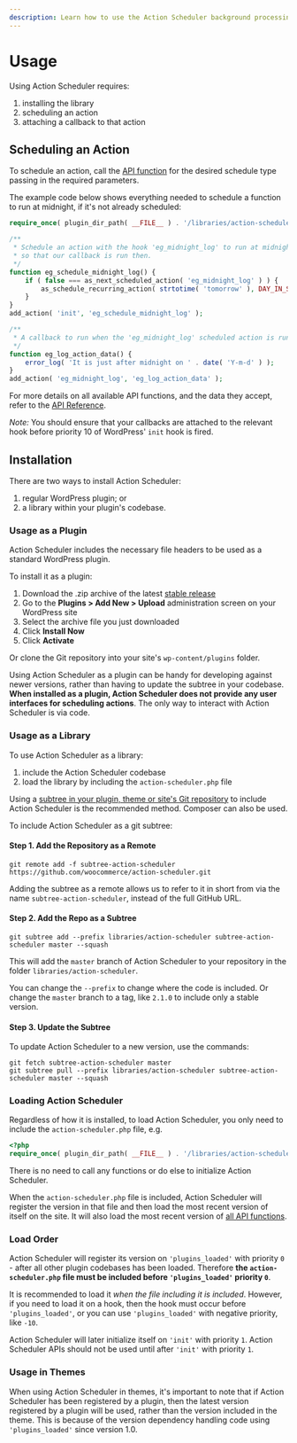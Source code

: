 ```yaml
---
description: Learn how to use the Action Scheduler background processing job queue for WordPress in your WordPress plugin.
---
```

# Usage

Using Action Scheduler requires:

1. installing the library
1. scheduling an action
1. attaching a callback to that action

## Scheduling an Action

To schedule an action, call the [API function](/api/) for the desired schedule type passing in the required parameters.

The example code below shows everything needed to schedule a function to run at midnight, if it's not already scheduled:

```php
require_once( plugin_dir_path( __FILE__ ) . '/libraries/action-scheduler/action-scheduler.php' );

/**
 * Schedule an action with the hook 'eg_midnight_log' to run at midnight each day
 * so that our callback is run then.
 */
function eg_schedule_midnight_log() {
	if ( false === as_next_scheduled_action( 'eg_midnight_log' ) ) {
		as_schedule_recurring_action( strtotime( 'tomorrow' ), DAY_IN_SECONDS, 'eg_midnight_log' );
	}
}
add_action( 'init', 'eg_schedule_midnight_log' );

/**
 * A callback to run when the 'eg_midnight_log' scheduled action is run.
 */
function eg_log_action_data() {
	error_log( 'It is just after midnight on ' . date( 'Y-m-d' ) );
}
add_action( 'eg_midnight_log', 'eg_log_action_data' );
```

For more details on all available API functions, and the data they accept, refer to the [API Reference](/api/).

_Note:_ You should ensure that your callbacks are attached to the relevant hook before priority 10 of WordPress' `init` hook is fired. 

## Installation

There are two ways to install Action Scheduler:

1. regular WordPress plugin; or
1. a library within your plugin's codebase.

### Usage as a Plugin

Action Scheduler includes the necessary file headers to be used as a standard WordPress plugin.

To install it as a plugin:

1. Download the .zip archive of the latest [stable release](https://github.com/woocommerce/action-scheduler/releases)
1. Go to the **Plugins > Add New > Upload** administration screen on your WordPress site
1. Select the archive file you just downloaded
1. Click **Install Now**
1. Click **Activate**

Or clone the Git repository into your site's `wp-content/plugins` folder.

Using Action Scheduler as a plugin can be handy for developing against newer versions, rather than having to update the subtree in your codebase. **When installed as a plugin, Action Scheduler does not provide any user interfaces for scheduling actions**. The only way to interact with Action Scheduler is via code.

### Usage as a Library

To use Action Scheduler as a library:

1. include the Action Scheduler codebase
1. load the library by including the `action-scheduler.php` file

Using a [subtree in your plugin, theme or site's Git repository](https://www.atlassian.com/blog/git/alternatives-to-git-submodule-git-subtree) to include Action Scheduler is the recommended method. Composer can also be used.

To include Action Scheduler as a git subtree:

#### Step 1. Add the Repository as a Remote

```
git remote add -f subtree-action-scheduler https://github.com/woocommerce/action-scheduler.git
```

Adding the subtree as a remote allows us to refer to it in short from via the name `subtree-action-scheduler`, instead of the full GitHub URL.

#### Step 2. Add the Repo as a Subtree

```
git subtree add --prefix libraries/action-scheduler subtree-action-scheduler master --squash
```

This will add the `master` branch of Action Scheduler to your repository in the folder `libraries/action-scheduler`.

You can change the `--prefix` to change where the code is included. Or change the `master` branch to a tag, like `2.1.0` to include only a stable version.

#### Step 3. Update the Subtree

To update Action Scheduler to a new version, use the commands:

```
git fetch subtree-action-scheduler master
git subtree pull --prefix libraries/action-scheduler subtree-action-scheduler master --squash
```

### Loading Action Scheduler

Regardless of how it is installed, to load Action Scheduler, you only need to include the `action-scheduler.php` file, e.g.

```php
<?php
require_once( plugin_dir_path( __FILE__ ) . '/libraries/action-scheduler/action-scheduler.php' );
```

There is no need to call any functions or do else to initialize Action Scheduler.

When the `action-scheduler.php` file is included, Action Scheduler will register the version in that file and then load the most recent version of itself on the site. It will also load the most recent version of [all API functions](https://actionscheduler.org/api/).

### Load Order

Action Scheduler will register its version on `'plugins_loaded'` with priority `0` - after all other plugin codebases has been loaded. Therefore **the `action-scheduler.php` file must be included before `'plugins_loaded'` priority `0`**.

It is recommended to load it _when the file including it is included_. However, if you need to load it on a hook, then the hook must occur before `'plugins_loaded'`, or you can use `'plugins_loaded'` with negative priority, like `-10`.

Action Scheduler will later initialize itself on `'init'` with priority `1`.  Action Scheduler APIs should not be used until after `'init'` with priority `1`.

### Usage in Themes

When using Action Scheduler in themes, it's important to note that if Action Scheduler has been registered by a plugin, then the latest version registered by a plugin will be used, rather than the version included in the theme. This is because of the version dependency handling code using `'plugins_loaded'` since version 1.0.
